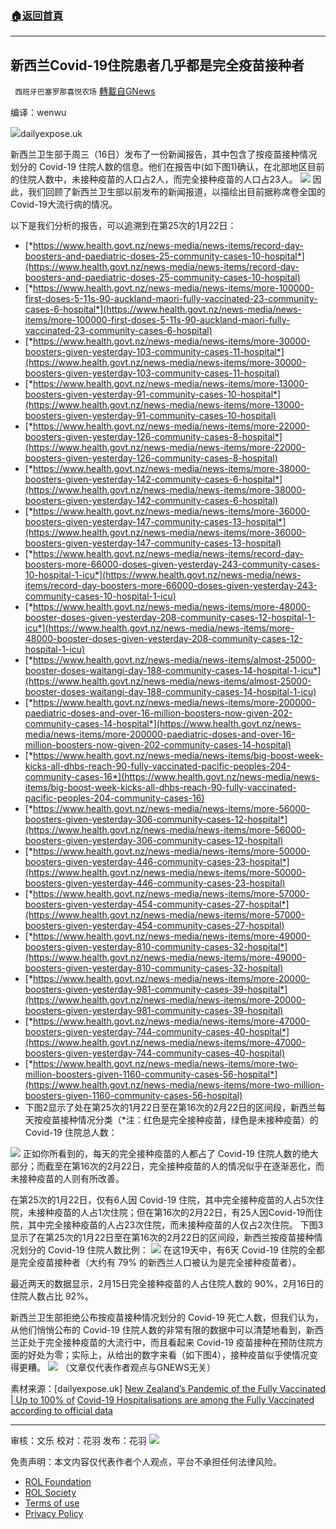 ###  [:house:返回首頁](https://github.com/ourhimalayas/txt)
---


## 新西兰Covid-19住院患者几乎都是完全疫苗接种者
` 西班牙巴塞罗那喜悦农场` [轉載自GNews](https://gnews.org/zh-hans/2035834/)

编译：wenwu

![](https://assets.gnews.org/wp-content/uploads/2022/02/image-1859.png)dailyexpose.uk

新西兰卫生部于周三（16日）发布了一份新闻报告，其中包含了按疫苗接种情况划分的 Covid-19 住院人数的信息。他们在报告中(如下图1)确认，在北部地区目前的住院人数中，未接种疫苗的人口占2人，而完全接种疫苗的人口占23人。
![](https://assets.gnews.org/wp-content/uploads/2022/02/image-1860.png)
因此，我们回顾了新西兰卫生部以前发布的新闻报道，以描绘出目前据称席卷全国的Covid-19大流行病的情况。

以下是我们分析的报告，可以追溯到在第25次的1月22日：

- [*https://www.health.govt.nz/news-media/news-items/record-day-boosters-and-paediatric-doses-25-community-cases-10-hospital*](https://www.health.govt.nz/news-media/news-items/record-day-boosters-and-paediatric-doses-25-community-cases-10-hospital)
- [*https://www.health.govt.nz/news-media/news-items/more-100000-first-doses-5-11s-90-auckland-maori-fully-vaccinated-23-community-cases-6-hospital*](https://www.health.govt.nz/news-media/news-items/more-100000-first-doses-5-11s-90-auckland-maori-fully-vaccinated-23-community-cases-6-hospital)
- [*https://www.health.govt.nz/news-media/news-items/more-30000-boosters-given-yesterday-103-community-cases-11-hospital*](https://www.health.govt.nz/news-media/news-items/more-30000-boosters-given-yesterday-103-community-cases-11-hospital)
- [*https://www.health.govt.nz/news-media/news-items/more-13000-boosters-given-yesterday-91-community-cases-10-hospital*](https://www.health.govt.nz/news-media/news-items/more-13000-boosters-given-yesterday-91-community-cases-10-hospital)
- [*https://www.health.govt.nz/news-media/news-items/more-22000-boosters-given-yesterday-126-community-cases-8-hospital*](https://www.health.govt.nz/news-media/news-items/more-22000-boosters-given-yesterday-126-community-cases-8-hospital)
- [*https://www.health.govt.nz/news-media/news-items/more-38000-boosters-given-yesterday-142-community-cases-6-hospital*](https://www.health.govt.nz/news-media/news-items/more-38000-boosters-given-yesterday-142-community-cases-6-hospital)
- [*https://www.health.govt.nz/news-media/news-items/more-36000-boosters-given-yesterday-147-community-cases-13-hospital*](https://www.health.govt.nz/news-media/news-items/more-36000-boosters-given-yesterday-147-community-cases-13-hospital)
- [*https://www.health.govt.nz/news-media/news-items/record-day-boosters-more-66000-doses-given-yesterday-243-community-cases-10-hospital-1-icu*](https://www.health.govt.nz/news-media/news-items/record-day-boosters-more-66000-doses-given-yesterday-243-community-cases-10-hospital-1-icu)
- [*https://www.health.govt.nz/news-media/news-items/more-48000-booster-doses-given-yesterday-208-community-cases-12-hospital-1-icu*](https://www.health.govt.nz/news-media/news-items/more-48000-booster-doses-given-yesterday-208-community-cases-12-hospital-1-icu)
- [*https://www.health.govt.nz/news-media/news-items/almost-25000-booster-doses-waitangi-day-188-community-cases-14-hospital-1-icu*](https://www.health.govt.nz/news-media/news-items/almost-25000-booster-doses-waitangi-day-188-community-cases-14-hospital-1-icu)
- [*https://www.health.govt.nz/news-media/news-items/more-200000-paediatric-doses-and-over-16-million-boosters-now-given-202-community-cases-14-hospital*](https://www.health.govt.nz/news-media/news-items/more-200000-paediatric-doses-and-over-16-million-boosters-now-given-202-community-cases-14-hospital)
- [*https://www.health.govt.nz/news-media/news-items/big-boost-week-kicks-all-dhbs-reach-90-fully-vaccinated-pacific-peoples-204-community-cases-16*](https://www.health.govt.nz/news-media/news-items/big-boost-week-kicks-all-dhbs-reach-90-fully-vaccinated-pacific-peoples-204-community-cases-16)
- [*https://www.health.govt.nz/news-media/news-items/more-56000-boosters-given-yesterday-306-community-cases-12-hospital*](https://www.health.govt.nz/news-media/news-items/more-56000-boosters-given-yesterday-306-community-cases-12-hospital)
- [*https://www.health.govt.nz/news-media/news-items/more-50000-boosters-given-yesterday-446-community-cases-23-hospital*](https://www.health.govt.nz/news-media/news-items/more-50000-boosters-given-yesterday-446-community-cases-23-hospital)
- [*https://www.health.govt.nz/news-media/news-items/more-57000-boosters-given-yesterday-454-community-cases-27-hospital*](https://www.health.govt.nz/news-media/news-items/more-57000-boosters-given-yesterday-454-community-cases-27-hospital)
- [*https://www.health.govt.nz/news-media/news-items/more-49000-boosters-given-yesterday-810-community-cases-32-hospital*](https://www.health.govt.nz/news-media/news-items/more-49000-boosters-given-yesterday-810-community-cases-32-hospital)
- [*https://www.health.govt.nz/news-media/news-items/more-20000-boosters-given-yesterday-981-community-cases-39-hospital*](https://www.health.govt.nz/news-media/news-items/more-20000-boosters-given-yesterday-981-community-cases-39-hospital)
- [*https://www.health.govt.nz/news-media/news-items/more-47000-boosters-given-yesterday-744-community-cases-40-hospital*](https://www.health.govt.nz/news-media/news-items/more-47000-boosters-given-yesterday-744-community-cases-40-hospital)
- [*https://www.health.govt.nz/news-media/news-items/more-two-million-boosters-given-1160-community-cases-56-hospital*](https://www.health.govt.nz/news-media/news-items/more-two-million-boosters-given-1160-community-cases-56-hospital)
- 下图2显示了处在第25次的1月22日至在第16次的2月22日的区间段，新西兰每天按疫苗接种情况分类（\*注：红色是完全接种疫苗，绿色是未接种疫苗）的 Covid-19 住院总人数：

![](https://assets.gnews.org/wp-content/uploads/2022/02/image-1861.png)
正如你所看到的，每天的完全接种疫苗的人都占了 Covid-19 住院人数的绝大部分；而截至在第16次的2月22日，完全接种疫苗的人的情况似乎在逐渐恶化，而未接种疫苗的人则有所改善。

在第25次的1月22日，仅有6人因 Covid-19 住院，其中完全接种疫苗的人占5次住院，未接种疫苗的人占1次住院；但在第16次的2月22日，有25人因Covid-19而住院，其中完全接种疫苗的人占23次住院，而未接种疫苗的人仅占2次住院。 下图3显示了在第25次的1月22日至在第16次的2月22日的区间段，新西兰按疫苗接种情况划分的 Covid-19 住院人数比例：
![](https://assets.gnews.org/wp-content/uploads/2022/02/image-1862.png)
在这19天中，有6天 Covid-19 住院的全都是完全疫苗接种者（大约有 79% 的新西兰人口被认为是完全接种疫苗者）。

最近两天的数据显示，2月15日完全接种疫苗的人占住院人数的 90%，2月16日的住院人数占比 92%。

新西兰卫生部拒绝公布按疫苗接种情况划分的 Covid-19 死亡人数，但我们认为，从他们悄悄公布的 Covid-19 住院人数的非常有限的数据中可以清楚地看到，新西兰正处于完全接种疫苗的大流行中，而且看起来 Covid-19 疫苗接种在预防住院方面的好处为零；实际上，从给出的数字来看（如下图4），接种疫苗似乎使情况变得更糟。
![](https://assets.gnews.org/wp-content/uploads/2022/02/image-1863.png)
（文章仅代表作者观点与GNEWS无关）

素材来源：[dailyexpose.uk] [New Zealand’s Pandemic of the Fully Vaccinated | Up to 100% of](https://dailyexpose.uk/2022/02/18/new-zealands-pandemic-of-the-fully-vaccinated/) [Covid-19 Hospitalisations are among the Fully Vaccinated according to official data](https://dailyexpose.uk/2022/02/18/new-zealands-pandemic-of-the-fully-vaccinated/)

* * *

审核：文乐
校对：花羽
发布：花羽
![](https://assets.gnews.org/wp-content/uploads/2022/02/西喜-5.jpeg)
 

免责声明：本文内容仅代表作者个人观点，平台不承担任何法律风险。

- [ROL Foundation](https://rolfoundation.org/)
- [ROL Society](https://rolsociety.org/)
- [Terms of use](https://gnews.org/terms-of-use-3/)
- [Privacy Policy](https://gnews.org/privacy-policy/)
